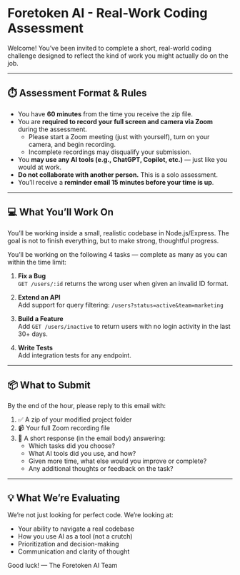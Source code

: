 # Foretoken AI - Real-Work Coding Assessment

Welcome! You’ve been invited to complete a short, real-world coding challenge designed to reflect the kind of work you might actually do on the job.

---

## ⏱️ Assessment Format & Rules

- You have **60 minutes** from the time you receive the zip file.
- You are **required to record your full screen and camera via Zoom** during the assessment.
  - Please start a Zoom meeting (just with yourself), turn on your camera, and begin recording.
  - Incomplete recordings may disqualify your submission.
- You **may use any AI tools (e.g., ChatGPT, Copilot, etc.)** — just like you would at work.
- **Do not collaborate with another person.** This is a solo assessment.
- You’ll receive a **reminder email 15 minutes before your time is up**.

---

## 💻 What You’ll Work On

You’ll be working inside a small, realistic codebase in Node.js/Express. The goal is not to finish everything, but to make strong, thoughtful progress.

You’ll be working on the following 4 tasks — complete as many as you can within the time limit:

1. **Fix a Bug**  
   `GET /users/:id` returns the wrong user when given an invalid ID format.

2. **Extend an API**  
   Add support for query filtering: `/users?status=active&team=marketing`

3. **Build a Feature**  
   Add `GET /users/inactive` to return users with no login activity in the last 30+ days.

4. **Write Tests**  
   Add integration tests for any endpoint.

---

## 📦 What to Submit

By the end of the hour, please reply to this email with:

1. ✅ A zip of your modified project folder
2. 📹 Your full Zoom recording file
3. 📝 A short response (in the email body) answering:
   - Which tasks did you choose?
   - What AI tools did you use, and how?
   - Given more time, what else would you improve or complete?
   - Any additional thoughts or feedback on the task?

---

## 💡 What We’re Evaluating

We’re not just looking for perfect code. We’re looking at:
- Your ability to navigate a real codebase
- How you use AI as a tool (not a crutch)
- Prioritization and decision-making
- Communication and clarity of thought

Good luck!
— The Foretoken AI Team
